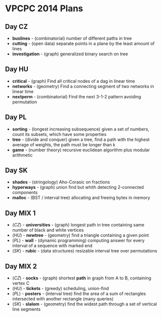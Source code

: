 VPCPC 2014 Plans
================

Day CZ
------

  * **buslines** - (combinatorial) number of different paths in tree
  * **cutting** - (open data) separate points in a plane by the least amount of lines
  * **investigation** - (graph) generalized binary search on tree


Day HU
------

  * **critical** - (graph) Find all critical nodes of a dag in linear time
  * **networks** - (geometry) Find a connecting segment of two networks in linear time
  * **nextperm** - (combinatorial) Find the next 3-1-2 pattern avoiding permutation


Day PL
------

  * **sorting** - (longest increasing subsequence) given a set of numbers, count its subsets, which have some properties
  * **tree** - (divide and conquer) given a tree, find a path with the highest average of weights, the path must be longer than k
  * **game** - (number theory) recursive euclidean algorithm plus modular arithmetic


Day SK
------

  * **shades** - (stringology) Aho-Corasic on fractions
  * **hyperways** - (graph) union find but whith detecting 2-connected components
  * **malloc** - (BST / interval tree) allocating and freeing bytes in memory


Day MIX 1
---------

  * (*CZ*) - **universities** - (graph) longest path in tree containing same number of black and white vertices
  * (*HU*) - **newtree** - (geometry) find a triangle containing a given point
  * (*PL*) - **wall** - (dynamic programming) computing answer for every interval of a sequence with marked end
  * (*SK*) - **rubic** - (data structures) resizable interval tree over permutations


Day MIX 2
---------

  * (*CZ*) - **socks** - (graph) shortest **path** in graph from A to B, containing vertex C
  * (*HU*) - **tickets** - (greedy) scheduling, union-find
  * (*PL*) - **posters** - (interval tree) find the area of a sum of rectangles intersected with another rectangle (many queries)
  * (*SK*) - **slalom** - (geometry) find the widest path through a set of vertical line segments
